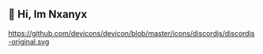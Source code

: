 ## 👋 Hi, Im Nxanyx

https://github.com/devicons/devicon/blob/master/icons/discordjs/discordjs-original.svg
